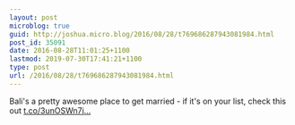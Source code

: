 ```yaml
---
layout: post
microblog: true
guid: http://joshua.micro.blog/2016/08/28/t769686287943081984.html
post_id: 35091
date: 2016-08-28T11:01:25+1100
lastmod: 2019-07-30T17:41:21+1100
type: post
url: /2016/08/28/t769686287943081984.html
---
```

Bali's a pretty awesome place to get married - if it's on your list, check this out [t.co/3unOSWn7j...](https://t.co/3unOSWn7jk)
